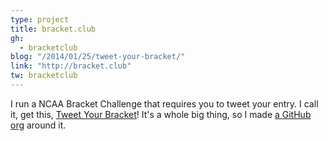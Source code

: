 ```yaml
---
type: project
title: bracket.club
gh:
  - bracketclub
blog: "/2014/01/25/tweet-your-bracket/"
link: "http://bracket.club"
tw: bracketclub
---
```


I run a NCAA Bracket Challenge that requires you to tweet your entry. I call it, get this, [Tweet Your Bracket](http://bracket.club)! It's a whole big thing, so I made [a GitHub org](https://github.com/bracketclub) around it.
